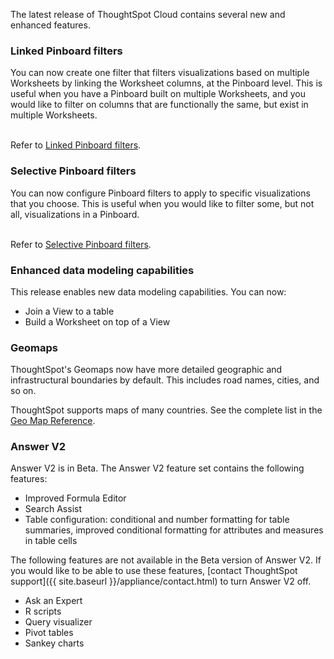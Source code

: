 The latest release of ThoughtSpot Cloud contains several new and enhanced features.

<h3>Linked Pinboard filters</h3>
You can now create one filter that filters visualizations based on multiple Worksheets by linking the Worksheet columns, at the Pinboard level. This is useful when you have a Pinboard built on multiple Worksheets, and you would like to filter on columns that are functionally the same, but exist in multiple Worksheets.<br><br>

Refer to <a href="{{ site.baseurl }}/admin/ts-cloud/linked-filters.html">Linked Pinboard filters</a>.<br>

<h3>Selective Pinboard filters</h3>
You can now configure Pinboard filters to apply to specific visualizations that you choose. This is useful when you would like to filter some, but not all, visualizations in a Pinboard.<br><br>

Refer to <a href="{{ site.baseurl }}/admin/ts-cloud/selective-filters.html">Selective Pinboard filters</a>.

<h3>Enhanced data modeling capabilities</h3>
This release enables new data modeling capabilities. You can now:
<ul>
<li>Join a View to a table</li>
<li>Build a Worksheet on top of a View</li>
</ul>

<h3>Geomaps</h3>
ThoughtSpot's Geomaps now have more detailed geographic and infrastructural boundaries by default. This includes road names, cities, and so on.

ThoughtSpot supports maps of many countries. See the complete list in the <a href="{{ site.baseurl }}/reference/geomap-reference.html">Geo Map Reference</a>.

<h3>Answer V2</h3>
Answer V2 is in Beta. The Answer V2 feature set contains the following features:

<ul>
<li>Improved Formula Editor</li>
<li>Search Assist</li>
<li>Table configuration: conditional and number formatting for table summaries, improved conditional formatting for attributes and measures in table cells</li>
</ul>

The following features are not available in the Beta version of Answer V2. If you would like to be able to use these features, [contact ThoughtSpot support]({{ site.baseurl }}/appliance/contact.html) to turn Answer V2 off. 

<ul>
<li>Ask an Expert</li>
<li>R scripts</li>
<li>Query visualizer</li>
<li>Pivot tables</li>
<li>Sankey charts</li>
</ul>
